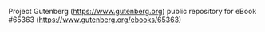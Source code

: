 Project Gutenberg (https://www.gutenberg.org) public repository for
eBook #65363 (https://www.gutenberg.org/ebooks/65363)
